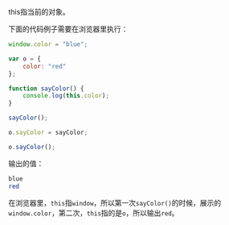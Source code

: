 this指当前的对象。

下面的代码例子需要在浏览器里执行：

```javascript
window.color = "blue";

var o = {
    color: "red"
};

function sayColor() {
    console.log(this.color);
}

sayColor();

o.sayColor = sayColor;

o.sayColor();
```

输出的值：

```bash
blue
red
```

在浏览器里，`this`指`window`，所以第一次`sayColor()`的时候，展示的`window.color`，第二次，`this`指的是`o`，所以输出`red`。